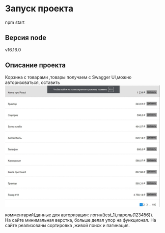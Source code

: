 # Запуск проекта 
npm start
## Версия node 
v16.16.0
## Описание проекта
Корзина с товарами ,товары получаем с Swagger UI,можно авторизоваться, оставить
![Image alt](https://github.com/saha23412/imgproj/raw/main/basket_auth1.jpg)

комментарий(данные для авторизации: логин(test_1),пароль(123456)).
На сайте минимальная верстка, больше делал упор на функционал.
На сайте реализованы сортировка ,живой поиск и пагинация.

